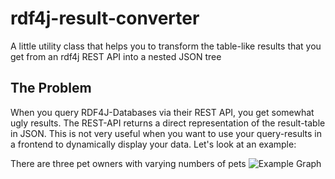 # rdf4j-result-converter
A little utility class that helps you to transform the table-like results that you get from an rdf4j REST API into a nested JSON tree

## The Problem
When you query RDF4J-Databases via their REST API, you get somewhat ugly results. The REST-API returns a direct representation of the result-table in JSON. This is not very useful when you want to use your query-results in a frontend to dynamically display your data. Let's look at an example:

There are three pet owners with varying numbers of pets
![Example Graph](https://github.com/aljoshakoecher/rdf4j-result-converter/tree/documentation/images/docu-images/example-graph.png)
